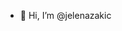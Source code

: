 - 👋 Hi, I’m @jelenazakic
<!---
jelenazakic/jelenazakic is a ✨ special ✨ repository because its `README.md` (this file) appears on your GitHub profile.
You can click the Preview link to take a look at your changes.
--->
